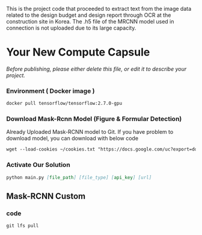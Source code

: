 This is the project code that proceeded to extract text from the image data related to the design budget and design report through OCR at the construction site in Korea.
The .h5 file of the MRCNN model used in connection is not uploaded due to its large capacity.
# Your New Compute Capsule

_Before publishing, please either delete this file, or edit it to describe your project._

### Environment ( Docker image ) 
```md
docker pull tensorflow/tensorflow:2.7.0-gpu
```

### Download Mask-Rcnn Model (Figure & Formular Detection)

Already Uploaded Mask-RCNN model to Git. 
If you have problem to download model, you can download with below code 
```md 
wget --load-cookies ~/cookies.txt "https://docs.google.com/uc?export=download&confirm=$(wget --quiet --save-cookies ~/cookies.txt --keep-session-cookies --no-check-certificate 'https://drive.google.com/file/d/1PTzFMJp-pF2Tt-EwPyibfj2w0KMfm9Mi/view?usp=sharing' -O- | sed -rn 's/.*confirm=([0-9A-Za-z_]+).*/\1\n/p')&id=1PTzFMJp-pF2Tt-EwPyibfj2w0KMfm9Mi" -O capstone_200_ppt.h5 && rm -rf ~/cookies.txt
```
### Activate Our Solution 

```md 
python main.py [file_path] [file_type] [api_key] [url]
```

## Mask-RCNN Custom 

### code 
```md
git lfs pull
```
